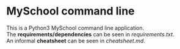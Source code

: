 # MySchool command line
This is a Python3 MySchool command line application.<br />
The **requirements/dependencies** can be seen in *requirements.txt*.<br />
An informal **cheatsheet** can be seen in *cheatsheet.md*.<br />
